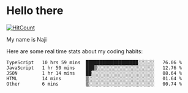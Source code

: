 # Hello there

[![HitCount](http://hits.dwyl.com/na-ji/na-ji.svg)](https://youtu.be/dQw4w9WgXcQ)

My name is Naji

Here are some real time stats about my coding habits:

<!--START_SECTION:waka-->
```text
TypeScript   10 hrs 59 mins  ███████████████████░░░░░░   76.06 % 
JavaScript   1 hr 50 mins    ███▒░░░░░░░░░░░░░░░░░░░░░   12.76 % 
JSON         1 hr 14 mins    ██░░░░░░░░░░░░░░░░░░░░░░░   08.64 % 
HTML         14 mins         ▒░░░░░░░░░░░░░░░░░░░░░░░░   01.64 % 
Other        6 mins          ▒░░░░░░░░░░░░░░░░░░░░░░░░   00.74 % 
```
<!--END_SECTION:waka-->
